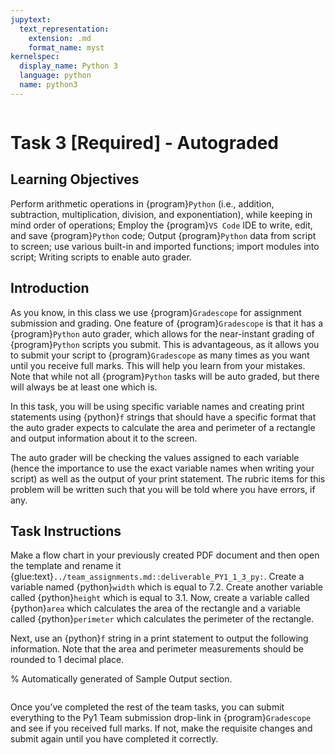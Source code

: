 ```yaml
---
jupytext:
  text_representation:
    extension: .md
    format_name: myst
kernelspec:
  display_name: Python 3
  language: python
  name: python3
---
```

```{include} /macros.md
```

# Task 3 [Required] - Autograded

## Learning Objectives 
Perform arithmetic operations in {program}`Python` (i.e., addition, subtraction, multiplication, division, and exponentiation), while keeping in mind order of operations; Employ the {program}`VS Code` IDE to write, edit, and save {program}`Python` code; Output {program}`Python` data from script to screen; use various built-in and imported functions; import modules into script; Writing scripts to enable auto grader.

## Introduction
As you know, in this class we use {program}`Gradescope` for assignment submission and grading. One feature of {program}`Gradescope` is that it has a {program}`Python` auto grader, which allows for the near-instant grading of {program}`Python` scripts you submit. This is advantageous, as it allows you to submit your script to {program}`Gradescope` as many times as you want until you receive full marks. This will help you learn from your mistakes. Note that while not all {program}`Python` tasks will be auto graded, but there will always be at least one which is. 

In this task, you will be using specific variable names and creating print statements using {python}`f` strings that should have a specific format that the auto grader expects to calculate the area and perimeter of a rectangle and output information about it to the screen.

The auto grader will be checking the values assigned to each variable (hence the importance to use the exact variable names when writing your script) as well as the output of your print statement. The rubric items for this problem will be written such that you will be told where you have errors, if any.

## Task Instructions
Make a flow chart in your previously created PDF document and then open the template and rename it {glue:text}`../team_assignments.md::deliverable_PY1_1_3_py:`. Create a variable named {python}`width` which is equal to $7.2$. Create another variable called {python}`height` which is equal to $3.1$. Now, create a variable called {python}`area` which calculates the area of the rectangle and a variable called {python}`perimeter` which calculates the perimeter of the rectangle.

Next, use an {python}`f` string in a print statement to output the following information. Note that the area and perimeter measurements should be rounded to $1$ decimal place.

% Automatically generated of Sample Output section.
```{include} ../../_build/intermediate/M05/reference/team_3_sample_output.md
```

Once you’ve completed the rest of the team tasks, you can submit everything to the Py1 Team submission drop-link in {program}`Gradescope` and see if you received full marks. If not, make the requisite changes and submit again until you have completed it correctly.